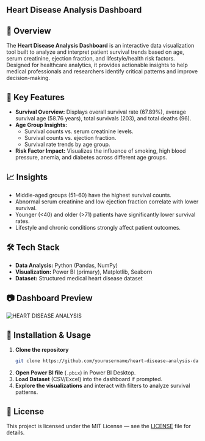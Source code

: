 ## Heart Disease Analysis Dashboard

## 📌 Overview
The **Heart Disease Analysis Dashboard** is an interactive data visualization tool built to analyze and interpret patient survival trends based on age, serum creatinine, ejection fraction, and lifestyle/health risk factors. Designed for healthcare analytics, it provides actionable insights to help medical professionals and researchers identify critical patterns and improve decision-making.

## 🚀 Key Features
* **Survival Overview:** Displays overall survival rate (67.89%), average survival age (58.76 years), total survivals (203), and total deaths (96).
* **Age Group Insights:**
  * Survival counts vs. serum creatinine levels.
  * Survival counts vs. ejection fraction.
  * Survival rate trends by age group.
* **Risk Factor Impact:** Visualizes the influence of smoking, high blood pressure, anemia, and diabetes across different age groups.

## 📈 Insights
* Middle-aged groups (51–60) have the highest survival counts.
* Abnormal serum creatinine and low ejection fraction correlate with lower survival.
* Younger (<40) and older (>71) patients have significantly lower survival rates.
* Lifestyle and chronic conditions strongly affect patient outcomes.

## 🛠️ Tech Stack
* **Data Analysis:** Python (Pandas, NumPy)
* **Visualization:** Power BI (primary), Matplotlib, Seaborn
* **Dataset:** Structured medical heart disease dataset

## 📷 Dashboard Preview

![HEART DISEASE ANALYSIS](https://github.com/user-attachments/assets/aaef8b04-66b7-4dc6-a4d1-ab2d359d0d05)


## 📂 Installation & Usage

1. **Clone the repository**
   ```bash
   git clone https://github.com/yourusername/heart-disease-analysis-dashboard.git
   ```
2. **Open Power BI file** (`.pbix`) in Power BI Desktop.
3. **Load Dataset** (CSV/Excel) into the dashboard if prompted.
4. **Explore the visualizations** and interact with filters to analyze survival patterns.

## 📜 License
This project is licensed under the MIT License — see the [LICENSE](LICENSE) file for details.

